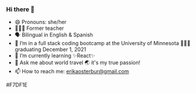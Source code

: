 ### Hi there 👋

- 😄 Pronouns: she/her
- 👩🏼‍🏫 Former teacher
- 🗣 Bilingual in English & Spanish
- 🔭 I’m in a full stack coding bootcamp at the University of Minnesota 👩🏼‍🎓 graduating December 1, 2021
- 🌱 I’m currently learning ✨React✨
- 💬 Ask me about world travel 🌏 it's my true passion!
- 📫 How to reach me: erikaosterbur@gmail.com

#F7DF1E
